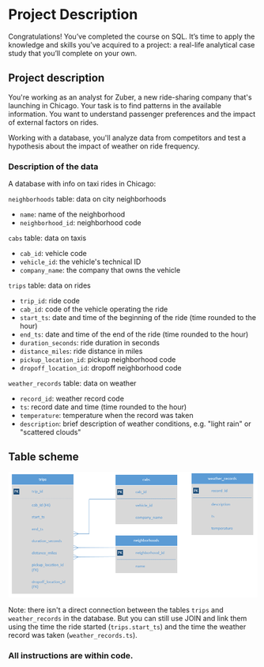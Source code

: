# Project Description

Congratulations! You’ve completed the course on SQL. It’s time to apply the knowledge and skills you’ve acquired to a project: a real-life analytical case study that you’ll complete on your own.

## Project description

You're working as an analyst for Zuber, a new ride-sharing company that's launching in Chicago. Your task is to find patterns in the available information. You want to understand passenger preferences and the impact of external factors on rides.

Working with a database, you'll analyze data from competitors and test a hypothesis about the impact of weather on ride frequency.

### Description of the data

A database with info on taxi rides in Chicago:

`neighborhoods` table: data on city neighborhoods

- `name`: name of the neighborhood
- `neighborhood_id`: neighborhood code

`cabs` table: data on taxis

- `cab_id`: vehicle code
- `vehicle_id`: the vehicle's technical ID
- `company_name`: the company that owns the vehicle

`trips` table: data on rides

- `trip_id`: ride code
- `cab_id`: code of the vehicle operating the ride
- `start_ts`: date and time of the beginning of the ride (time rounded to the hour)
- `end_ts`: date and time of the end of the ride (time rounded to the hour)
- `duration_seconds`: ride duration in seconds
- `distance_miles`: ride distance in miles
- `pickup_location_id`: pickup neighborhood code
- `dropoff_location_id`: dropoff neighborhood code

`weather_records` table: data on weather

- `record_id`: weather record code
- `ts`: record date and time (time rounded to the hour)
- `temperature`: temperature when the record was taken
- `description`: brief description of weather conditions, e.g. "light rain" or "scattered clouds"

## Table scheme

![Database Schema](Schema.png)

Note: there isn't a direct connection between the tables `trips` and `weather_records` in the database. But you can still use JOIN and link them using the time the ride started (`trips.start_ts`) and the time the weather record was taken (`weather_records.ts`).

### All instructions are within code.
